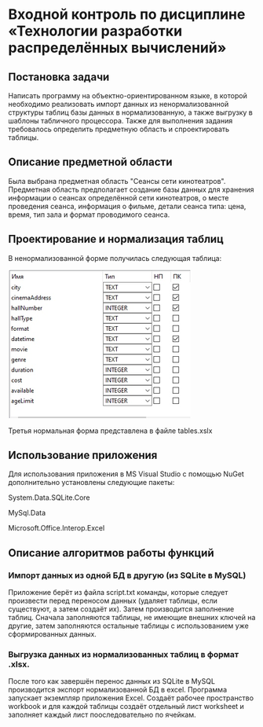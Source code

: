 # Входной контроль по дисциплине «Технологии разработки распределённых вычислений»

## Постановка задачи
Написать программу на объектно-ориентированном языке, в которой необходимо реализовать импорт данных из ненормализованной структуры таблиц базы данных  в нормализованную, а также выгрузку в шаблоны табличного процессора.
Также для выполнения задания требовалось определить предметную область и спроектировать таблицы.

## Описание предметной области
Была выбрана предметная область "Сеансы сети кинотеатров". Предметная область предполагает создание базы данных для хранения информации о сеансах определённой сети кинотеатров, о месте проведения сеанса, информация о фильме, детали сеанса типа: цена, время, тип зала и формат проводимого сеанса.

## Проектирование и нормализация таблиц
В ненормализованной форме получилась следующая таблица:

![UNF](imgs/db_UNF.jpg?raw=true)

Третья нормальная форма представлена в файле tables.xslx

## Использование приложения
Для использования приложения в MS Visual Studio с помощью NuGet дополнительно установлены следующие пакеты:

System.Data.SQLite.Core

MySql.Data

Microsoft.Office.Interop.Excel

## Описание алгоритмов работы функций
### Импорт данных из одной БД в другую (из SQLite в MySQL)
Приложение берёт из файла script.txt команды, которые следует произвести перед переносом данных (удаляет таблицы, если существуют, а затем создаёт их).
Затем производится заполнение таблиц. Сначала заполняются таблицы, не имеющие внешних ключей на другие, затем заполняются остальные таблицы с использованием уже сформированных данных.

### Выгрузка данных из нормализованных таблиц в формат .xlsx.
После того как завершён перенос данных из SQLite в MySQL производится экспорт нормализованной БД в excel.
Программа запускает экземпляр приложения Excel. Создаёт рабочее пространство workbook и для каждой таблицы создаёт отдельный лист worksheet и заполняет каждый лист пооследовательно по ячейкам.

